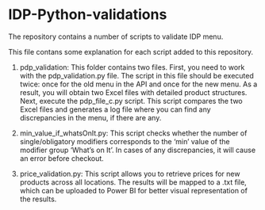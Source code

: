 # IDP-Python-validations
The repository contains a number of scripts to validate IDP menu.

This file contans some explanation for each script added to this repository.

1. pdp_validation: This folder contains two files. First, you need to work with the pdp_validation.py file. The script in this 
file should be executed twice: once for the old menu in the API and once for the new menu. As a result, you will obtain two Excel files 
with detailed product structures. Next, execute the pdp_file_c.py script. This script compares the two Excel files and generates a log file 
where you can find any discrepancies in the menu, if there are any.


2. min_value_if_whatsOnIt.py: This script checks whether the number of single/obligatory modifiers corresponds to the ‘min’ value of the 
modifier group ‘What’s on It’. In cases of any discrepancies, it will cause an error before checkout. 

3. price_validation.py: This script allows you to retrieve prices for new products across all locations. The results will be mapped to a .txt file, 
which can be uploaded to Power BI for better visual representation of the results.


